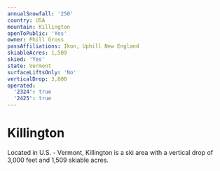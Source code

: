 ```yaml
---
annualSnowfall: '250'
country: USA
mountain: Killington
openToPublic: 'Yes'
owner: Phill Gross
passAffiliations: Ikon, Uphill New England
skiableAcres: 1,509
skied: 'Yes'
state: Vermont
surfaceLiftsOnly: 'No'
verticalDrop: 3,000
operated:
  '2324': true
  '2425': true
---
```



# Killington

Located in U.S. - Vermont, Killington is a ski area with a vertical drop of 3,000 feet and 1,509 skiable acres.
